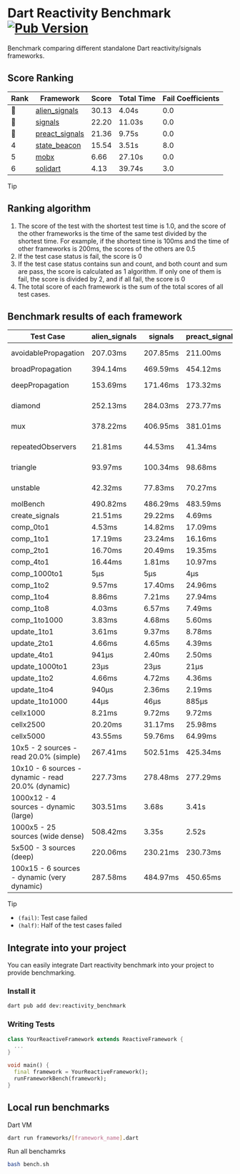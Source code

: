 # Dart Reactivity Benchmark [![Pub Version](https://img.shields.io/pub/v/reactivity_benchmark)](https://pub.dev/packages/reactivity_benchmark)

Benchmark comparing different standalone Dart reactivity/signals frameworks.

## Score Ranking

<!-- Rank Table -->
| Rank | Framework | Score | Total Time | Fail Coefficients |
|---|---|---|---|---|
| 🥇 | [alien_signals](https://pub.dev/packages/alien_signals) | 30.13 | 4.04s | 0.0 |
| 🥈 | [signals](https://pub.dev/packages/signals) | 22.20 | 11.03s | 0.0 |
| 🥉 | [preact_signals](https://pub.dev/packages/preact_signals) | 21.36 | 9.75s | 0.0 |
| 4 | [state_beacon](https://pub.dev/packages/state_beacon) | 15.54 | 3.51s | 8.0 |
| 5 | [mobx](https://pub.dev/packages/mobx) | 6.66 | 27.10s | 0.0 |
| 6 | [solidart](https://pub.dev/packages/solidart) | 4.13 | 39.74s | 3.0 |
<!-- Rank Table End -->

> [!TIP]
> ## Ranking algorithm
>
> 1. The score of the test with the shortest test time is 1.0, and the score of the other frameworks is the time of the same test divided by the shortest time. For example, if the shortest time is 100ms and the time of other frameworks is 200ms, the scores of the others are 0.5
> 2. If the test case status is fail, the score is 0
> 3. If the test case status contains sun and count, and both count and sum are pass, the score is calculated as 1 algorithm. If only one of them is fail, the score is divided by 2, and if all fail, the score is 0
> 4. The total score of each framework is the sum of the total scores of all test cases.

## Benchmark results of each framework

<!-- Benchmark Table -->
| Test Case | alien_signals | signals | preact_signals | solidart | state_beacon | mobx |
|---|---|---|---|---|---|---|
| avoidablePropagation | 207.03ms | 207.85ms | 211.00ms | 2.23s | 167.53ms (fail) | 2.30s |
| broadPropagation | 394.14ms | 469.59ms | 454.12ms | 5.59s | 6.80ms (fail) | 4.31s |
| deepPropagation | 153.69ms | 171.46ms | 173.32ms | 2.04s | 137.91ms (fail) | 1.54s |
| diamond | 252.13ms | 284.03ms | 273.77ms | 3.49s | 194.92ms (fail) | 2.42s |
| mux | 378.22ms | 406.95ms | 381.01ms | 2.07s | 196.36ms (fail) | 1.82s |
| repeatedObservers | 21.81ms | 44.53ms | 41.34ms | 218.58ms | 53.92ms (fail) | 233.96ms |
| triangle | 93.97ms | 100.34ms | 98.68ms | 1.14s | 80.81ms (fail) | 780.35ms |
| unstable | 42.32ms | 77.83ms | 70.27ms | 352.44ms | 333.10ms (fail) | 354.55ms |
| molBench | 490.82ms | 486.29ms | 483.59ms | 1.69s | 933μs | 585.84ms |
| create_signals | 21.51ms | 29.22ms | 4.69ms | 84.36ms | 72.60ms | 64.68ms |
| comp_0to1 | 4.53ms | 14.82ms | 17.09ms | 32.34ms | 58.28ms | 26.64ms |
| comp_1to1 | 17.19ms | 23.24ms | 16.16ms | 45.81ms | 52.99ms | 24.16ms |
| comp_2to1 | 16.70ms | 20.49ms | 19.35ms | 25.93ms | 33.86ms | 9.52ms |
| comp_4to1 | 16.44ms | 1.81ms | 10.97ms | 19.56ms | 17.77ms | 23.44ms |
| comp_1000to1 | 5μs | 5μs | 4μs | 1.82ms | 44μs | 16μs |
| comp_1to2 | 9.57ms | 17.40ms | 24.96ms | 21.20ms | 49.49ms | 36.00ms |
| comp_1to4 | 8.86ms | 7.21ms | 27.94ms | 37.29ms | 44.08ms | 28.72ms |
| comp_1to8 | 4.03ms | 6.57ms | 7.49ms | 27.21ms | 44.56ms | 19.78ms |
| comp_1to1000 | 3.83ms | 4.68ms | 5.60ms | 18.94ms | 40.83ms | 15.43ms |
| update_1to1 | 3.61ms | 9.37ms | 8.78ms | 42.88ms | 8.69ms | 27.77ms |
| update_2to1 | 4.66ms | 4.65ms | 4.39ms | 22.01ms | 2.92ms | 13.87ms |
| update_4to1 | 941μs | 2.40ms | 2.50ms | 10.75ms | 1.94ms | 7.17ms |
| update_1000to1 | 23μs | 23μs | 21μs | 115μs | 15μs | 81μs |
| update_1to2 | 4.66ms | 4.72ms | 4.36ms | 21.45ms | 4.89ms | 14.04ms |
| update_1to4 | 940μs | 2.36ms | 2.19ms | 10.91ms | 1.49ms | 6.94ms |
| update_1to1000 | 44μs | 46μs | 885μs | 217μs | 404μs | 181μs |
| cellx1000 | 8.21ms | 9.72ms | 9.72ms | 154.46ms | 5.31ms | 76.16ms |
| cellx2500 | 20.20ms | 31.17ms | 25.98ms | 478.26ms | 20.17ms | 227.81ms |
| cellx5000 | 43.55ms | 59.76ms | 64.99ms | 1.09s | 60.43ms | 562.49ms |
| 10x5 - 2 sources - read 20.0% (simple) | 267.41ms | 502.51ms | 425.34ms | 2.64s (half) | 261.79ms | 2.00s |
| 10x10 - 6 sources - dynamic - read 20.0% (dynamic) | 227.73ms | 278.48ms | 277.29ms | 2.35s (half) | 210.51ms | 1.49s |
| 1000x12 - 4 sources - dynamic (large) | 303.51ms | 3.68s | 3.41s | 4.12s (half) | 338.18ms | 1.84s |
| 1000x5 - 25 sources (wide dense) | 508.42ms | 3.35s | 2.52s | 4.92s (half) | 506.04ms | 3.46s |
| 5x500 - 3 sources (deep) | 220.06ms | 230.21ms | 230.73ms | 1.98s (half) | 238.96ms | 1.11s |
| 100x15 - 6 sources - dynamic (very dynamic) | 287.58ms | 484.97ms | 450.65ms | 2.77s (half) | 263.87ms | 1.68s |
<!-- Benchmark Table End -->

> [!TIP]
> - `(fail)`: Test case failed
> - `(half)`: Half of the test cases failed

## Integrate into your project

You can easily integrate Dart reactivity benchmark into your project to provide benchmarking.

### Install it

```bash
dart pub add dev:reactivity_benchmark
```

### Writing Tests

```dart
class YourReactiveFramework extends ReactiveFramework {
  ...
}

void main() {
  final framework = YourReactiveFramework();
  runFrameworkBench(framework);
}
```

## Local run benchmarks

Dart VM
```bash
dart run frameworks/[framework_name].dart
```

Run all benchamrks
```bash
bash bench.sh
```
